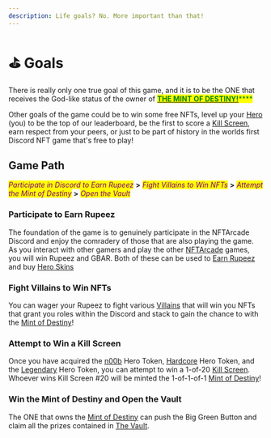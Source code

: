```yaml
---
description: Life goals? No. More important than that!
---
```


# ⛳ Goals

There is really only one true goal of this game, and it is to be the ONE that receives the God-like status of the owner of [<mark style="color:green;">**THE MINT OF DESTINY!**</mark>](../gameplay/the-mint-of-destiny.md)<mark style="color:green;">****</mark>

Other goals of the game could be to win some free NFTs, level up your [Hero](../tokens/heroes/) (you) to be the top of our leaderboard, be the first to score a [Kill Screen](../tokens/kill-screens.md), earn respect from your peers, or just to be part of history in the worlds first Discord NFT game that's free to play!

## Game Path

_<mark style="color:purple;">Participate in Discord to Earn Rupeez</mark>_ **>** _<mark style="color:purple;">Fight Villains to Win NFTs</mark>_ **>** _<mark style="color:purple;">Attempt the Mint of Destiny</mark>_ **>** _<mark style="color:purple;">Open the Vault</mark>_

### Participate to Earn Rupeez

The foundation of the game is to genuinely participate in the NFTArcade Discord and enjoy the comradery of those that are also playing the game. As you interact with other gamers and play the other [NFTArcade](https://nftarca.de) games, you will win Rupeez and GBAR. Both of these can be used to [Earn Rupeez](../gameplay/earning-points/) and buy [Hero Skins](../tokens/skins/)

### Fight Villains to Win NFTs

You can wager your Rupeez to fight various [Villains](../tokens/villains/) that will win you NFTs that grant you roles within the Discord and stack to gain the chance to with the [Mint of Destiny](../gameplay/the-mint-of-destiny.md)!

### Attempt to Win a Kill Screen

Once you have acquired the [n00b](../tokens/heroes/n00b.md) Hero Token, [Hardcore](../tokens/heroes/hardcore.md) Hero Token, and the [Legendary](../tokens/heroes/legendary.md) Hero Token, you can attempt to win a 1-of-20 [Kill Screen](../tokens/kill-screens.md). Whoever wins Kill Screen #20 will be minted the 1-of-1-of-1 [Mint of Destiny](../gameplay/the-mint-of-destiny.md)!

### Win the Mint of Destiny and Open the Vault

The ONE that owns the [Mint of Destiny](../gameplay/the-mint-of-destiny.md) can push the Big Green Button and claim all the prizes contained in [The Vault](../gameplay/the-vault.md).

